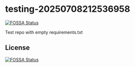 # testing-20250708212536958
[![FOSSA Status](https://app.fossa.com/api/projects/git%2Bgithub.com%2Fkirogum%2Ftesting-20250708212536958.svg?type=shield)](https://app.fossa.com/projects/git%2Bgithub.com%2Fkirogum%2Ftesting-20250708212536958?ref=badge_shield)

Test repo with empty requirements.txt


## License
[![FOSSA Status](https://app.fossa.com/api/projects/git%2Bgithub.com%2Fkirogum%2Ftesting-20250708212536958.svg?type=large)](https://app.fossa.com/projects/git%2Bgithub.com%2Fkirogum%2Ftesting-20250708212536958?ref=badge_large)